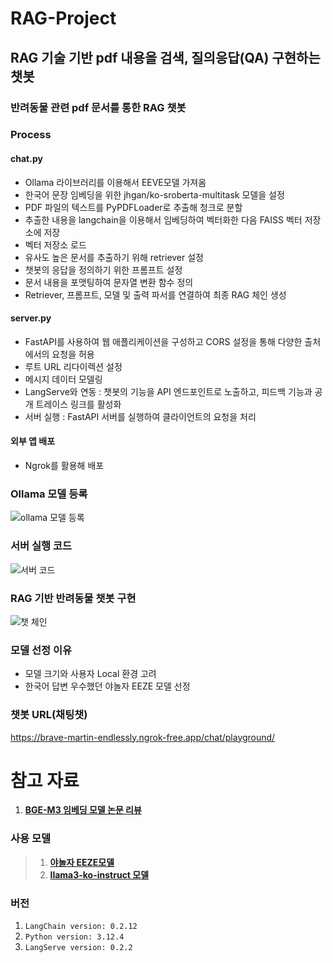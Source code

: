 # RAG-Project
## RAG 기술 기반 pdf 내용을 검색, 질의응답(QA) 구현하는 챗봇
### 반려동물 관련 pdf 문서를 통한 RAG 챗봇

### Process
#### chat.py
- Ollama 라이브러리를 이용해서 EEVE모델 가져옴
- 한국어 문장 임베딩을 위한 jhgan/ko-sroberta-multitask 모델을 설정
- PDF 파일의 텍스트를 PyPDFLoader로 추출해 청크로 분할
- 추출한 내용을 langchain을 이용해서 임베딩하여 벡터화한 다음 FAISS 벡터 저장소에 저장
- 벡터 저장소 로드
- 유사도 높은 문서를 추출하기 위해 retriever 설정
- 챗봇의 응답을 정의하기 위한 프롬프트 설정
- 문서 내용을 포맷팅하여 문자열 변환 함수 정의
- Retriever, 프롬프트, 모델 및 출력 파서를 연결하여 최종 RAG 체인 생성

#### server.py
- FastAPI를 사용하여 웹 애플리케이션을 구성하고 CORS 설정을 통해 다양한 출처에서의 요청을 허용
- 루트 URL 리다이렉션 설정
- 메시지 데이터 모델링
- LangServe와 연동 : 챗봇의 기능을 API 엔드포인트로 노출하고, 피드백 기능과 공개 트레이스 링크를 활성화
- 서버 실행 : FastAPI 서버를 실행하여 클라이언트의 요청을 처리

#### 외부 앱 배포
- Ngrok를 활용해 배포

### Ollama 모델 등록
![ollama 모델 등록](https://github.com/user-attachments/assets/9a36450e-05e9-4243-8527-5efbdfc298eb)

### 서버 실행 코드
![서버 코드](https://github.com/user-attachments/assets/72d77932-712b-4b11-8ce9-e6b7d1fc33fa)


### RAG 기반 반려동물 챗봇 구현
![챗 체인](https://github.com/user-attachments/assets/437b8a8f-f9ba-4009-b28d-2f3726e82a6c)

### 모델 선정 이유
- 모델 크기와 사용자 Local 환경 고려
- 한국어 답변 우수했던 야놀자 EEZE 모델 선정

### 챗봇 URL(채팅챗)
https://brave-martin-endlessly.ngrok-free.app/chat/playground/

# 참고 자료
1. [**BGE-M3 임베딩 모델 논문 리뷰**](https://introduce-ai.tistory.com/entry/%EB%85%BC%EB%AC%B8-%EB%A6%AC%EB%B7%B0-BGE-M3-Embedding-Multi-Lingual-Multi-Functionality-Multi-Granularity-Text-Embeddings-Through-Self-Knowledge-Distillation)

### 사용 모델
> 1. [**야놀자 EEZE모델**](https://huggingface.co/heegyu/EEVE-Korean-Instruct-10.8B-v1.0-GGUF)
> 2. [**llama3-ko-instruct 모델**](https://huggingface.co/teddylee777/Llama-3-Open-Ko-8B-Instruct-preview-gguf)

### 버전
1. `LangChain version: 0.2.12`
2. `Python version: 3.12.4`
3. `LangServe version: 0.2.2`
